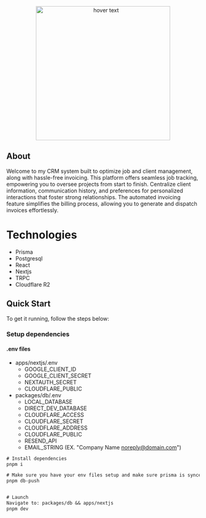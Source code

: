 <p align="center">
  <img src="https://github.com/VisilyRomani/enlive-manager/assets/36494994/e957193b-0893-4243-825d-31edbff0f7c2" width="350" title="hover text">
</p>

## About

Welcome to my CRM system built to optimize job and client management, along with hassle-free invoicing. This platform offers seamless job tracking, empowering you to oversee projects from start to finish. Centralize client information, communication history, and preferences for personalized interactions that foster strong relationships. The automated invoicing feature simplifies the billing process, allowing you to generate and dispatch invoices effortlessly.

# Technologies

- Prisma
- Postgresql
- React
- Nextjs
- TRPC
- Cloudflare R2

## Quick Start

To get it running, follow the steps below:

### Setup dependencies

#### .env files

- apps/nextjs/.env
  - GOOGLE_CLIENT_ID
  - GOOGLE_CLIENT_SECRET
  - NEXTAUTH_SECRET
  - CLOUDFLARE_PUBLIC
- packages/db/.env
  - LOCAL_DATABASE
  - DIRECT_DEV_DATABASE
  - CLOUDFLARE_ACCESS
  - CLOUDFLARE_SECRET
  - CLOUDFLARE_ADDRESS
  - CLOUDFLARE_PUBLIC
  - RESEND_API
  - EMAIL_STRING (EX. "Company Name <noreply@domain.com>") 

```diff
# Install dependencies
pnpm i

# Make sure you have your env files setup and make sure prisma is synced
pnpm db-push


# Launch
Navigate to: packages/db && apps/nextjs
pnpm dev
```
